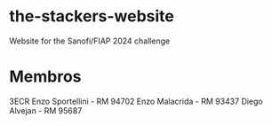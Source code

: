 # the-stackers-website
Website for the Sanofi/FIAP 2024 challenge  

# Membros

3ECR
Enzo Sportellini  - RM 94702
Enzo Malacrida    - RM 93437
Diego Alvejan     - RM 95687
